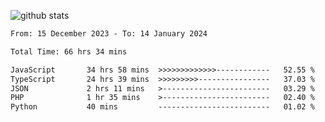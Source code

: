 
![github stats](https://github-readme-stats.vercel.app/api?username=realmahd1&show_icons=true&theme=codeSTACKr&hide_rank=true&count_private=true)

<!--START_SECTION:waka-->

```txt
From: 15 December 2023 - To: 14 January 2024

Total Time: 66 hrs 34 mins

JavaScript       34 hrs 58 mins  >>>>>>>>>>>>>------------   52.55 %
TypeScript       24 hrs 39 mins  >>>>>>>>>----------------   37.03 %
JSON             2 hrs 11 mins   >------------------------   03.29 %
PHP              1 hr 35 mins    >------------------------   02.40 %
Python           40 mins         -------------------------   01.02 %
```

<!--END_SECTION:waka-->
